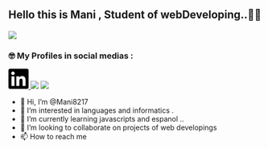 
## Hello this is Mani , Student of webDeveloping..🤝🤖 
<img src="https://cdn.ucberkeleybootcamp.com/wp-content/uploads/sites/106/2020/03/Web-Developer-Bootcamp-San-Francisco.jpeg" align="center">

### 🤓 My Profiles in social medias : <br>
 <a href="https://www.linkedin.com/in/mohammadreza-shidfar-4bb078134" target="blank" >
 <img src="https://raw.githubusercontent.com/Mani8217/Mani8217/601e4c622d833d1b712e7a152fb739f3850b0fcc/images/linkedin.svg" height="40">
 </a>
<a href="#"> <img src="https://as2.ftcdn.net/v2/jpg/01/15/63/37/1000_F_115633770_eW4YFq7wORcielto9JPDsqAKys7Y54HZ.jpg" height="40"></a>
<a href="#"> 
 <img src="https://as2.ftcdn.net/v2/jpg/01/15/66/41/1000_F_115664158_kl9MJjqpe6dJecNWZnOkbd4Y8PO1fFmF.jpg" height="40"></a>









- 👋 Hi, I’m @Mani8217
- 👀 I’m interested in languages and informatics . 
- 🌱 I’m currently learning javascripts and espanol ..
- 💞️ I’m looking to collaborate on projects of web developings
- 📫 How to reach me 


<!---
Mani8217/Mani8217 is a ✨ special ✨ repository because its `README.md` (this file) appears on your GitHub profile.
You can click the Preview link to take a look at your changes.
--->
